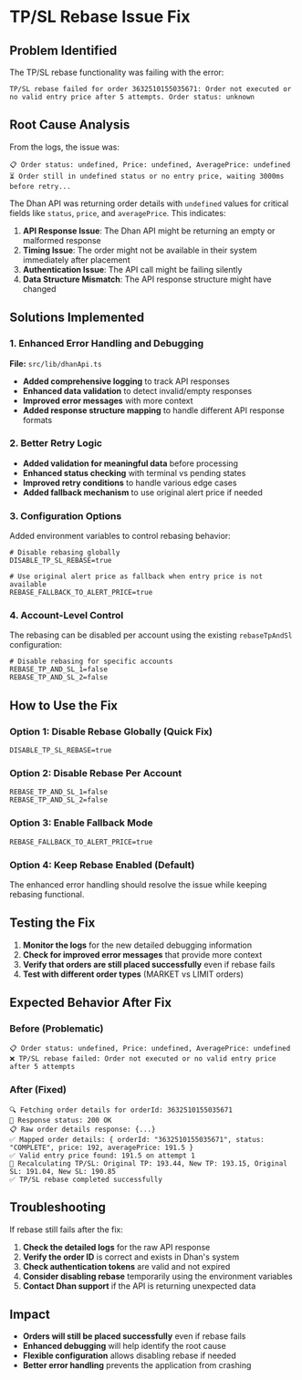 # TP/SL Rebase Issue Fix

## Problem Identified

The TP/SL rebase functionality was failing with the error:
```
TP/SL rebase failed for order 3632510155035671: Order not executed or no valid entry price after 5 attempts. Order status: unknown
```

## Root Cause Analysis

From the logs, the issue was:
```
📋 Order status: undefined, Price: undefined, AveragePrice: undefined
⏳ Order still in undefined status or no entry price, waiting 3000ms before retry...
```

The Dhan API was returning order details with `undefined` values for critical fields like `status`, `price`, and `averagePrice`. This indicates:

1. **API Response Issue**: The Dhan API might be returning an empty or malformed response
2. **Timing Issue**: The order might not be available in their system immediately after placement
3. **Authentication Issue**: The API call might be failing silently
4. **Data Structure Mismatch**: The API response structure might have changed

## Solutions Implemented

### 1. Enhanced Error Handling and Debugging

**File:** `src/lib/dhanApi.ts`

- **Added comprehensive logging** to track API responses
- **Enhanced data validation** to detect invalid/empty responses
- **Improved error messages** with more context
- **Added response structure mapping** to handle different API response formats

### 2. Better Retry Logic

- **Added validation for meaningful data** before processing
- **Enhanced status checking** with terminal vs pending states
- **Improved retry conditions** to handle various edge cases
- **Added fallback mechanism** to use original alert price if needed

### 3. Configuration Options

Added environment variables to control rebasing behavior:

```env
# Disable rebasing globally
DISABLE_TP_SL_REBASE=true

# Use original alert price as fallback when entry price is not available
REBASE_FALLBACK_TO_ALERT_PRICE=true
```

### 4. Account-Level Control

The rebasing can be disabled per account using the existing `rebaseTpAndSl` configuration:

```env
# Disable rebasing for specific accounts
REBASE_TP_AND_SL_1=false
REBASE_TP_AND_SL_2=false
```

## How to Use the Fix

### Option 1: Disable Rebase Globally (Quick Fix)
```env
DISABLE_TP_SL_REBASE=true
```

### Option 2: Disable Rebase Per Account
```env
REBASE_TP_AND_SL_1=false
REBASE_TP_AND_SL_2=false
```

### Option 3: Enable Fallback Mode
```env
REBASE_FALLBACK_TO_ALERT_PRICE=true
```

### Option 4: Keep Rebase Enabled (Default)
The enhanced error handling should resolve the issue while keeping rebasing functional.

## Testing the Fix

1. **Monitor the logs** for the new detailed debugging information
2. **Check for improved error messages** that provide more context
3. **Verify that orders are still placed successfully** even if rebase fails
4. **Test with different order types** (MARKET vs LIMIT orders)

## Expected Behavior After Fix

### Before (Problematic)
```
📋 Order status: undefined, Price: undefined, AveragePrice: undefined
❌ TP/SL rebase failed: Order not executed or no valid entry price after 5 attempts
```

### After (Fixed)
```
🔍 Fetching order details for orderId: 3632510155035671
📡 Response status: 200 OK
📋 Raw order details response: {...}
✅ Mapped order details: { orderId: "3632510155035671", status: "COMPLETE", price: 192, averagePrice: 191.5 }
✅ Valid entry price found: 191.5 on attempt 1
🎯 Recalculating TP/SL: Original TP: 193.44, New TP: 193.15, Original SL: 191.04, New SL: 190.85
✅ TP/SL rebase completed successfully
```

## Troubleshooting

If rebase still fails after the fix:

1. **Check the detailed logs** for the raw API response
2. **Verify the order ID** is correct and exists in Dhan's system
3. **Check authentication tokens** are valid and not expired
4. **Consider disabling rebase** temporarily using the environment variables
5. **Contact Dhan support** if the API is returning unexpected data

## Impact

- **Orders will still be placed successfully** even if rebase fails
- **Enhanced debugging** will help identify the root cause
- **Flexible configuration** allows disabling rebase if needed
- **Better error handling** prevents the application from crashing
